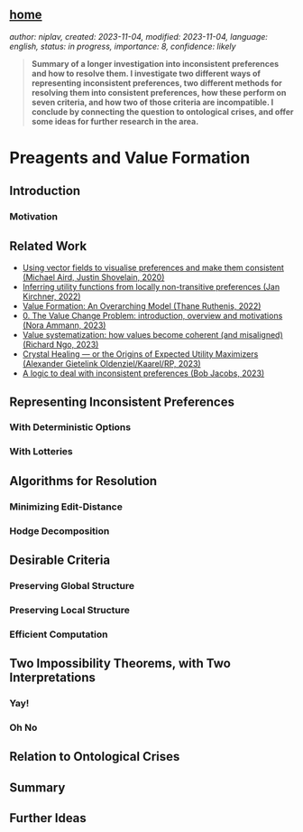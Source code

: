 [home](./index.md)
------------------

*author: niplav, created: 2023-11-04, modified: 2023-11-04, language: english, status: in progress, importance: 8, confidence: likely*

> __Summary of a longer investigation into inconsistent preferences and
how to resolve them. I investigate two different ways of representing
inconsistent preferences, two different methods for resolving them
into consistent preferences, how these perform on seven criteria, and
how two of those criteria are incompatible. I conclude by connecting
the question to ontological crises, and offer some ideas for further
research in the area.__

Preagents and Value Formation
==============================

Introduction
-------------

### Motivation

Related Work
-------------

* [Using vector fields to visualise preferences and make them consistent (Michael Aird, Justin Shovelain, 2020)](https://www.lesswrong.com/posts/ky988ePJvCRhmCwGo/using-vector-fields-to-visualise-preferences-and-make-them)
* [Inferring utility functions from locally non-transitive preferences (Jan Kirchner, 2022)](https://www.lesswrong.com/posts/QZiGEDiobFz8ropA5/inferring-utility-functions-from-locally-non-transitive)
* [Value Formation: An Overarching Model (Thane Ruthenis, 2022)](https://www.lesswrong.com/posts/kmpNkeqEGvFue7AvA/value-formation-an-overarching-model)
* [0. The Value Change Problem: introduction, overview and motivations (Nora Ammann, 2023)](https://www.lesswrong.com/s/3QXNgNKXoLrdXJwWE/p/mHQHBEuFcEWRnitp4)
* [Value systematization: how values become coherent (and misaligned) (Richard Ngo, 2023)](https://www.lesswrong.com/posts/J2kpxLjEyqh6x3oA4/value-systematization-how-values-become-coherent-and)
* [Crystal Healing — or the Origins of Expected Utility Maximizers (Alexander Gietelink Oldenziel/Kaarel/RP, 2023)](https://www.lesswrong.com/posts/tiftX2exZbrc3pNJt/)
* [A logic to deal with inconsistent preferences (Bob Jacobs, 2023)](https://bobjacobs.substack.com/p/a-logic-to-deal-with-inconsistent)

Representing Inconsistent Preferences
--------------------------------------

### With Deterministic Options

### With Lotteries

Algorithms for Resolution
--------------------------

### Minimizing Edit-Distance

### Hodge Decomposition

Desirable Criteria
-------------------

### Preserving Global Structure

### Preserving Local Structure

### Efficient Computation

Two Impossibility Theorems, with Two Interpretations
-----------------------------------------------------

### Yay!

### Oh No

Relation to Ontological Crises
-------------------------------

Summary
--------

Further Ideas
--------------

